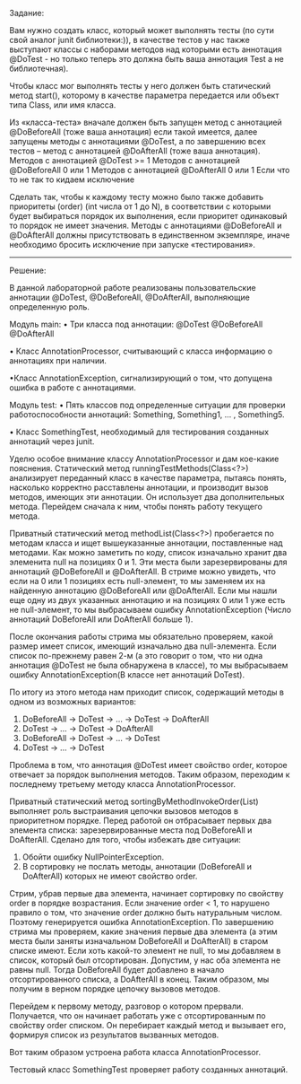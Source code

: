 Задание:

Вам нужно создать класс, который может выполнять тесты (по сути свой аналог junit библиотеки:)), в качестве тестов у нас также выступают классы с наборами методов над которыми есть аннотация @DoTest - но только теперь это должна быть ваша аннотация Test а не библиотечная). 


Чтобы класс мог выполнять тесты у него должен быть статический метод start(), которому в качестве параметра передается или объект типа Class, или имя класса. 

Из «класса-теста» вначале должен быть запущен метод с аннотацией @DoBeforeAll (тоже ваша аннотация) если такой имеется, далее запущены методы с аннотациями @DoTest, а по завершению всех тестов – метод с аннотацией @DoAfterAll (тоже ваша аннотация). 
Методов с аннотацией @DoTest >= 1
Методов с аннотацией @DoBeforeAll 0 или 1
Методов с аннотацией @DoAfterAll 0 или 1
Если что то не так то кидаем исключение


Сделать так, чтобы к каждому тесту можно было также добавить приоритеты (order) (int числа от 1 до N), в соответствии с которыми будет выбираться порядок их выполнения, если приоритет одинаковый то порядок не имеет значения. Методы с аннотациями @DoBeforeAll и @DoAfterAll должны присутствовать в единственном экземпляре, иначе необходимо бросить исключение при запуске «тестирования».

--------------------------------------------------------------------------------------------------------------------

Решение:

В данной лабораторной работе реализованы пользовательские аннотации @DoTest, @DoBeforeAll, @DoAfterAll, выполняющие определенную роль.
 
Модуль main:
• Три класса под аннотации:
@DoTest
@DoBeforeAll
@DoAfterAll
 
• Класс AnnotationProcessor, считывающий с класса информацию о аннотациях при наличии.
 
•Класс AnnotationException, сигнализирующий о том, что допущена ошибка в работе с аннотациями.
 
Модуль test:
• Пять классов под определенные ситуации для проверки работоспособности аннотаций:
Something, Something1, … , Something5.
 
• Класс SomethingTest, необходимый для тестирования созданных аннотаций через junit.
 
 
 
Уделю особое внимание классу AnnotationProcessor и дам кое-какие пояснения.
Статический метод runningTestMethods(Class<?>) анализирует переданный класс в качестве параметра, пытаясь понять, насколько корректно расставлены аннотации, и производит вызов методов, имеющих эти аннотации. Он использует два дополнительных метода. Перейдем сначала к ним, чтобы понять работу текущего метода.
 
Приватный статический метод methodList(Class<?>) пробегается по методам класса и ищет вышеуказанные аннотации, поставленные над методами. Как можно заметить по коду, список изначально хранит два элеменита null на позициях 0 и 1. Эти места были зарезервированы для аннотаций @DoBeforeAll и @DoAfterAll. В стриме можно увидеть, что если на 0 или 1 позициях есть null-элемент, то мы заменяем их на найденную аннотацию @DoBeforeAll или @DoAfterAll. Если мы нашли еще одну из двух указанных аннотацию и на позициях 0 или 1 уже есть не null-элемент, то мы выбрасываем ошибку AnnotationException (Число аннотаций DoBeforeAll или DoAfterAll больше 1).
 
После окончания работы стрима мы обязательно проверяем, какой размер имеет список, имеющий изначально два null-элемента. Если список по-прежнему равен 2-м (а это говорит о том, что ни одна аннотация @DoTest не была обнаружена в классе), то мы выбрасываем ошибку AnnotationException(В классе нет аннотаций DoTest).
 
По итогу из этого метода нам приходит список, содержащий методы в одном из возможных вариантов:
1) DoBeforeAll → DoTest → … → DoTest → DoAfterAll
2) DoTest → … → DoTest → DoAfterAll
3) DoBeforeAll → DoTest → … → DoTest
4) DoTest → … → DoTest
 
Проблема в том, что аннотация @DoTest имеет свойство order, которое отвечает за порядок выполнения методов. Таким образом, переходим к последнему третьему методу класса AnnotationProcessor.
 
Приватный статический метод sortingByMethodInvokeOrder(List<Method>) выполняет роль выстраивания цепочки вызовов методов в приоритетном порядке. Перед работой он отбрасывает первых два элемента списка: зарезервированные места под DoBeforeAll и DoAfterAll. Сделано для того, чтобы избежать две ситуации:
1) Обойти ошибку NullPointerException.
2) В сортировку не послать методы, аннотации (DoBeforeAll и DoAfterAll) которых не имеют свойство order.
 
Стрим, убрав первые два элемента, начинает сортировку по свойству order в порядке возрастания. Если значение order < 1, то нарушено правило о том, что значение order должно быть натуральным числом. Поэтому генерируется ошибка AnnotationException. По завершению стрима мы проверяем, какие значения первые два элемента (а этим места были заняты изначальном DoBeforeAll и DoAfterAll) в старом списке имеют. Если хоть какой-то элемент не null, то мы добавляем в список, который был отсортирован. Допустим, у нас оба элемента не равны null. Тогда DoBeforeAll будет добавлено в начало отсортированного списка, а DoAfterAll в конец. Таким образом, мы получим в верном порядке цепочку вызовов методов.
 
Перейдем к первому методу, разговор о котором прервали. Получается, что он начинает работать уже с отсортированным по свойству order списком. Он перебирает каждый метод и вызывает его, формируя список из результатов вызванных методов.
 
Вот таким образом устроена работа класса AnnotationProcessor.
 
Тестовый класс SomethingTest проверяет работу созданных аннотаций.

